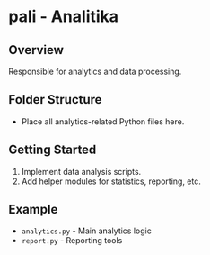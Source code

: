 # pali - Analitika

## Overview
Responsible for analytics and data processing.

## Folder Structure
- Place all analytics-related Python files here.

## Getting Started
1. Implement data analysis scripts.
2. Add helper modules for statistics, reporting, etc.

## Example
- `analytics.py` - Main analytics logic
- `report.py` - Reporting tools
